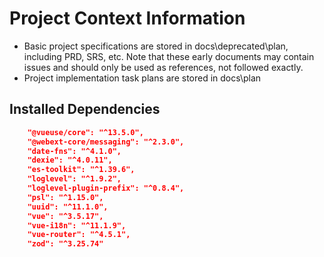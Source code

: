 # Project Context Information

- Basic project specifications are stored in docs\deprecated\plan, including PRD, SRS, etc. Note that these early documents may contain issues and should only be used as references, not followed exactly.
- Project implementation task plans are stored in docs\plan

## Installed Dependencies
```json
    "@vueuse/core": "^13.5.0",
    "@webext-core/messaging": "^2.3.0",
    "date-fns": "^4.1.0",
    "dexie": "^4.0.11",
    "es-toolkit": "^1.39.6",
    "loglevel": "^1.9.2",
    "loglevel-plugin-prefix": "^0.8.4",
    "psl": "^1.15.0",
    "uuid": "^11.1.0",
    "vue": "^3.5.17",
    "vue-i18n": "^11.1.9",
    "vue-router": "^4.5.1",
    "zod": "^3.25.74"
```


